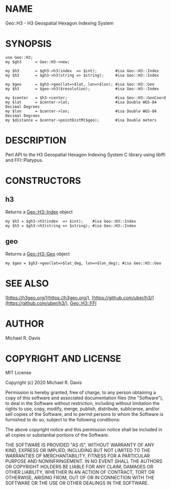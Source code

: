 # NAME

Geo::H3 - H3 Geospatial Hexagon Indexing System

# SYNOPSIS

    use Geo::H3;
    my $gh3      = Geo::H3->new;
    
    my $h3       = $gh3->h3(index  => $int);        #isa Geo::H3::Index
    my $h3       = $gh3->h3(string => $string);     #isa Geo::H3::Index

    my $geo      = $gh3->geo(lat=>$lat, lon=>$lon); #isa Geo::H3::Geo
    my $h3       = $geo->h3($resolution);           #isa Geo::H3::Index

    my $center   = $h3->center;                     #isa Geo::H3::GeoCoord
    my $lat      = $center->lat;                    #isa Double WGS-84 Decimal Degrees
    my $lon      = $center->lon;                    #isa Double WGS-84 Decimal Degrees
    my $distance = $center->pointDistM($geo);       #isa Double meters
    

# DESCRIPTION

Perl API to the H3 Geospatial Hexagon Indexing System C library using libffi and FFI::Platypus.

# CONSTRUCTORS

## h3

Returns a [Geo::H3::Index](https://metacpan.org/pod/Geo::H3::Index) object

    my $h3 = $gh3->h3(index  => $int);    #isa Geo::H3::Index
    my $h3 = $gh3->h3(string => $string); #isa Geo::H3::Index

## geo

Returns a [Geo::H3::Geo](https://metacpan.org/pod/Geo::H3::Geo) object

    my $geo = $gh3->geo(lat=>$lat_deg, lon=>$lon_deg); #isa Geo::H3::Geo

# SEE ALSO

[https://h3geo.org/](https://h3geo.org/), [https://github.com/uber/h3/](https://github.com/uber/h3/), [Geo::H3::FFI](https://metacpan.org/pod/Geo::H3::FFI)

# AUTHOR

Michael R. Davis

# COPYRIGHT AND LICENSE

MIT License

Copyright (c) 2020 Michael R. Davis

Permission is hereby granted, free of charge, to any person obtaining a copy
of this software and associated documentation files (the "Software"), to deal
in the Software without restriction, including without limitation the rights
to use, copy, modify, merge, publish, distribute, sublicense, and/or sell
copies of the Software, and to permit persons to whom the Software is
furnished to do so, subject to the following conditions:

The above copyright notice and this permission notice shall be included in all
copies or substantial portions of the Software.

THE SOFTWARE IS PROVIDED "AS IS", WITHOUT WARRANTY OF ANY KIND, EXPRESS OR
IMPLIED, INCLUDING BUT NOT LIMITED TO THE WARRANTIES OF MERCHANTABILITY,
FITNESS FOR A PARTICULAR PURPOSE AND NONINFRINGEMENT. IN NO EVENT SHALL THE
AUTHORS OR COPYRIGHT HOLDERS BE LIABLE FOR ANY CLAIM, DAMAGES OR OTHER
LIABILITY, WHETHER IN AN ACTION OF CONTRACT, TORT OR OTHERWISE, ARISING FROM,
OUT OF OR IN CONNECTION WITH THE SOFTWARE OR THE USE OR OTHER DEALINGS IN THE
SOFTWARE.
